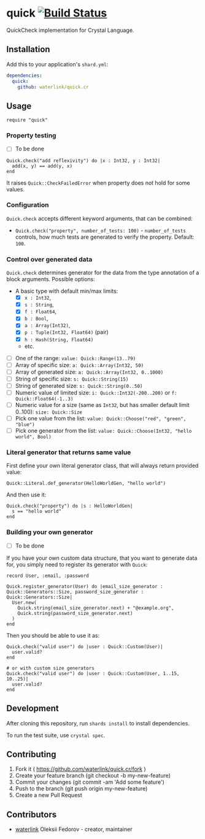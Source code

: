 # quick [![Build Status](https://travis-ci.org/waterlink/quick.cr.svg?branch=master)](https://travis-ci.org/waterlink/quick.cr)

QuickCheck implementation for Crystal Language.

## Installation

Add this to your application's `shard.yml`:

```yaml
dependencies:
  quick:
    github: waterlink/quick.cr
```

## Usage

```crystal
require "quick"
```

### Property testing

- [ ] To be done

```crystal
Quick.check("add reflexivity") do |x : Int32, y : Int32|
  add(x, y) == add(y, x)
end
```

It raises `Quick::CheckFailedError` when property does not hold for some
values.

### Configuration

`Quick.check` accepts different keyword arguments, that can be combined:

- `Quick.check("property", number_of_tests: 100)` - `number_of_tests` controls,
  how much tests are generated to verify the property. Default: `100`.

### Control over generated data

`Quick.check` determines generator for the data from the type annotation of a
block arguments. Possible options:

- A basic type with default min/max limits:
  - [x] `x : Int32`,
  - [x] `s : String`,
  - [x] `f : Float64`,
  - [x] `b : Bool`,
  - [x] `a : Array(Int32)`,
  - [x] `p : Tuple(Int32, Float64)` (pair)
  - [x] `h : Hash(String, Float64)`
  - etc.
- [ ] One of the range: `value: Quick::Range(13..79)`
- [ ] Array of specific size: `a: Quick::Array(Int32, 50)`
- [ ] Array of generated size: `a: Quick::Array(Int32, 0..1000)`
- [ ] String of specific size: `s: Quick::String(15)`
- [ ] String of generated size: `s: Quick::String(0..50)`
- [ ] Numeric value of limited size: `i: Quick::Int32(-200..200)` or `f: Quick::Float64(-1..3)`
- [ ] Numeric value for a size (same as `Int32`, but has smaller default limit 0..100): `size: Quick::Size`
- [ ] Pick one value from the list: `value: Quick::Choose("red", "green", "blue")`
- [ ] Pick one generator from the list: `value: Quick::Choose(Int32, "hello world", Bool)`

### Literal generator that returns same value

First define your own literal generator class, that will always return provided value:

```crystal
Quick::Literal.def_generator(HelloWorldGen, "hello world")
```

And then use it:

```crystal
Quick.check("property") do |s : HelloWorldGen|
  s == "hello world"
end
```

### Building your own generator

- [ ] To be done

If you have your own custom data structure, that you want to generate data for,
you simply need to register its generator with `Quick`:

```crystal
record User, :email, :password

Quick.register_generator(User) do |email_size_generator : Quick::Generators::Size, password_size_generator : Quick::Generators::Size|
  User.new(
    Quick.string(email_size_generator.next) + "@example.org",
    Quick.string(password_size_generator.next)
  )
end
```

Then you should be able to use it as:

```crystal
Quick.check("valid user") do |user : Quick::Custom(User)|
  user.valid?
end

# or with custom size generators
Quick.check("valid user") do |user : Quick::Custom(User, 1..15, 10..25)|
  user.valid?
end
```

## Development

After cloning this repository, run `shards install` to install dependencies.

To run the test suite, use `crystal spec`.

## Contributing

1. Fork it ( https://github.com/waterlink/quick.cr/fork )
2. Create your feature branch (git checkout -b my-new-feature)
3. Commit your changes (git commit -am 'Add some feature')
4. Push to the branch (git push origin my-new-feature)
5. Create a new Pull Request

## Contributors

- [waterlink](https://github.com/waterlink) Oleksii Fedorov - creator,
  maintainer
